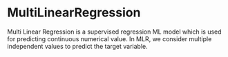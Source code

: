 # MultiLinearRegression
Multi Linear Regression is a supervised regression ML model which is used for predicting continuous numerical value. In MLR, we consider multiple independent values to predict the target variable.
